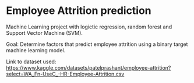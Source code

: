 # Employee Attrition prediction

Machine Learning project with logictic regression, random forest and Support Vector Machine (SVM). 

Goal: Determine factors that predict employee attrition using a binary target machine learning model.

Link to dataset used: https://www.kaggle.com/datasets/patelprashant/employee-attrition?select=WA_Fn-UseC_-HR-Employee-Attrition.csv

